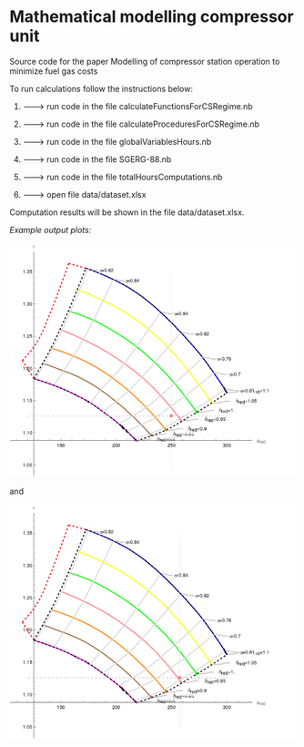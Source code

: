# Mathematical modelling compressor unit

Source code for the paper Modelling of compressor station operation to minimize fuel gas costs

To run calculations follow the instructions below:

1. ---> run code in the file calculateFunctionsForCSRegime.nb

2. ---> run code in the file calculateProceduresForCSRegime.nb

3. ---> run code in the file globalVariablesHours.nb

4. ---> run code in the file SGERG-88.nb

5. ---> run code in the file totalHoursComputations.nb

6. ---> open file data/dataset.xlsx

Computation results will be shown in the file data/dataset.xlsx.

_Example output plots:_

![plot](https://github.com/zhus-dika/math_modelling_compressor_unit/blob/main/data/output/example_figs/01.02_02.png)

and

![plot](https://github.com/zhus-dika/math_modelling_compressor_unit/blob/main/data/output/example_figs/01.02_02_rec.png)
